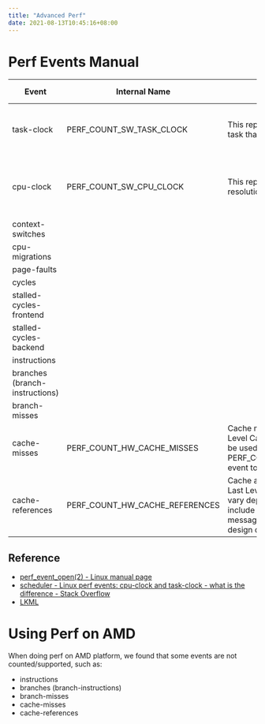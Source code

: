 ```yaml
---
title: "Advanced Perf"
date: 2021-08-13T10:45:16+08:00
---
```


# Perf Events Manual

| Event                          | Internal Name            | Official Explanation                                             | My Personal Understanding                                                             |
| ------------------------------ | ------------------------ | ---------------------------------------------------------------- | ------------------------------------------------------------------------------------- |
| task-clock                     | PERF_COUNT_SW_TASK_CLOCK | This reports a clock count specific to the task that is running. | Task-clock is based only on the time spent on the profiled task.                      |
| cpu-clock                      | PERF_COUNT_SW_CPU_CLOCK  | This reports the CPU clock, a high-resolution per-CPU timer.     | In the current implementation, cpu-clock is equivalent to task-clock, just ignore it. |
| context-switches               |
| cpu-migrations                 |
| page-faults                    |
| cycles                         |
| stalled-cycles-frontend        |
| stalled-cycles-backend         |
| instructions                   |
| branches (branch-instructions) |
| branch-misses                  |
| cache-misses                   | PERF_COUNT_HW_CACHE_MISSES | Cache misses.  Usually this indicates Last Level Cache misses; this is intended to be used in conjunction with the PERF_COUNT_HW_CACHE_REFERENCES event to calculate cache miss rates. | |
| cache-references               | PERF_COUNT_HW_CACHE_REFERENCES | Cache accesses.  Usually this indicates Last Level Cache accesses but this may vary depending on your CPU.  This may include prefetches and coherency messages; again this depends on the design of your CPU. | |

## Reference

- [perf_event_open(2) - Linux manual page](https://man7.org/linux/man-pages/man2/perf_event_open.2.html)
- [scheduler - Linux perf events: cpu-clock and task-clock - what is the difference - Stack Overflow](https://stackoverflow.com/questions/23965363/linux-perf-events-cpu-clock-and-task-clock-what-is-the-difference)
- [LKML](https://lkml.org/lkml/2010/11/3/373)

# Using Perf on AMD

When doing perf on AMD platform, we found that some events are not counted/supported, such as:

- instructions
- branches (branch-instructions)
- branch-misses
- cache-misses
- cache-references

